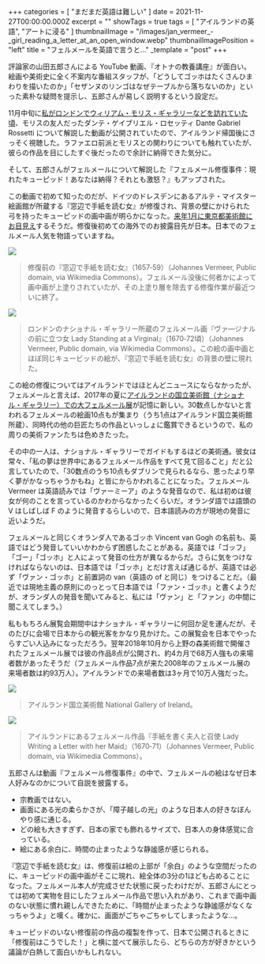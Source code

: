 +++
categories = [ "まだまだ英語は難しい" ]
date = 2021-11-27T00:00:00.000Z
excerpt = ""
showTags = true
tags = [ "アイルランドの英語", "アートに浸る" ]
thumbnailImage = "/images/jan_vermeer_-_girl_reading_a_letter_at_an_open_window.webp"
thumbnailImagePosition = "left"
title = "フェルメールを英語で言うと..."
_template = "post"
+++

評論家の山田五郎さんによる YouTube 動画、『オトナの教養講座』が面白い。絵画や美術史に全く不案内な番組スタッフが、「どうしてゴッホはたくさんひまわりを描いたのか」「セザンヌのリンゴはなぜテーブルから落ちないのか」といった素朴な疑問を提示し、五郎さんが易しく説明するという設定だ。

<!--more-->

11月中旬に[私がロンドンでウィリアム・モリス・ギャラリーなどを訪れていた頃](https://www.riastra.com/2021/11/%E3%82%A4%E3%83%B3%E3%82%B0%E3%83%A9%E3%83%B3%E3%83%89%E6%97%85%E8%A1%8C%E8%A8%98-%E3%83%AD%E3%83%B3%E3%83%89%E3%83%B3%E3%81%A7%E3%82%A2%E3%83%BC%E3%83%88%E4%B8%89%E6%98%A7%E3%83%90%E3%83%AC%E3%82%A8%E3%82%82/)、モリスの友人だったダンテ・ゲイブリエル・ロセッティ Dante Gabriel Rossetti について解説した動画が公開されていたので、アイルランド帰国後にさっそく視聴した。ラファエロ前派とモリスとの関わりについても触れていたが、彼らの作品を目にしたすぐ後だったので余計に納得できた気分に。

そして、五郎さんがフェルメールについて解説した『フェルメール修復事件：現れたキューピッド！あなたは納得？それとも激怒？』もアップされた。

この動画で初めて知ったのだが、ドイツのドレスデンにあるアルテ・マイスター絵画館が所蔵する『窓辺で手紙を読む女』が修復され、背景の壁にかけられた弓を持ったキューピッドの画中画が明らかになった。[来年1月に東京都美術館にお目見え](https://www.tobikan.jp/exhibition/2021_dresden.html)するそうだ。修復後初めての海外でのお披露目先が日本。日本でのフェルメール人気を物語っていますね。

![](/images/jan_vermeer_-_girl_reading_a_letter_at_an_open_window.webp)

> 修復前の『窓辺で手紙を読む女』（1657‐59）（Johannes Vermeer, Public domain, via Wikimedia Commons）。フェルメール没後に何者かによって画中画が上塗りされていたが、その上塗り層を除去する修復作業が最近ついに終了。

![](/images/lady_standing_at_a_virginal_-_national_gallery-_london.webp)

> ロンドンのナショナル・ギャラリー所蔵のフェルメール画『ヴァ―ジナルの前に立つ女 Lady Standing at a Virginal』（1670‐72頃）（Johannes Vermeer, Public domain, via Wikimedia Commons）。この絵の画中画とほぼ同じキュービッドの絵が、『窓辺で手紙を読む女』の背景の壁に現れた。

この絵の修復についてはアイルランドではほとんどニュースにならなかったが、フェルメールと言えば、2017年の夏に[アイルランドの国立美術館（ナショナル・ギャラリー）での大フェルメール展](https://www.nationalgallery.ie/art-and-artists/exhibitions/past-exhibitions/vermeer-and-masters-genre-painting-inspiration-and)が記憶に新しい。30数点しかないと言われるフェルメールの絵画10点もが集まり（うち1点はアイルランド国立美術館所蔵）、同時代の他の巨匠たちの作品といっしょに鑑賞できるというので、私の周りの美術ファンたちは色めきたった。

その中の一人は、ナショナル・ギャラリーでガイドもするほどの美術通。彼女は常々、「私の夢は世界中にあるフェルメール作品をすべて見て回ること」だと公言していたので、「30数点のうち10点もダブリンで見られるなら、思ったより早く夢がかなっちゃうかもね」と皆にからかわれることになった。フェルメール Vermeer は英語読みでは「ヴァーミーア」のような発音なので、私は初めは彼女が何のことを言っているのかわからなかったくらいだ。オランダ語では語頭の V はしばしば F のように発音するらしいので、日本語読みの方が現地の発音に近いようだ。

フェルメールと同じくオランダ人であるゴッホ Vincent van Gogh の名前も、英語ではどう発音していいかわからず困惑したことがある。英語では「ゴッフ」「ゴー」「ゴッホ」と人によって発音の仕方が異なるからだ。さらに気をつけなければならないのは、日本語では「ゴッホ」とだけ言えば通じるが、英語では必ず「ヴァン・ゴッホ」と前置詞の van（英語の of と同じ）をつけることだ。（最近では現地主義の原則にのっとって日本語では「ファン・ゴッホ」と書くようだが、オランダ人の発音を聞いてみると、私には「ヴァン」と「ファン」の中間に聞こえてしまう。）

私ももちろん展覧会期間中はナショナル・ギャラリーに何回か足を運んだが、そのたびに会場で日本からの観光客をかなり見かけた。この展覧会を日本でやったらすごい人込みになっただろう。翌年2018年10月から上野の森美術館で開催されたフェルメール展では彼の作品8点が公開され、約4カ月で68万人強もの来場者数があったそうだ（フェルメール作品7点が来た2008年のフェルメール展の来場者数は約93万人）。アイルランドでの来場者数は3ヶ月で10万人強だった。

![](/images/ngi.webp)

> アイルランド国立美術館 National Gallery of Ireland。

![](/images/woman_writing_a_letter-_with_her_maid-_by_johannes_vermeer.webp)

> アイルランドにあるフェルメール作品『手紙を書く夫人と召使 Lady Writing a Letter with her Maid』（1670‐71）（Johannes Vermeer, Public domain, via Wikimedia Commons）。

五郎さんは動画『フェルメール修復事件』の中で、フェルメールの絵はなぜ日本人好みなのかについて自説を披露する。

* 宗教画ではない。
* 画面にある光の柔らかさが、「障子越しの光」のような日本人の好きなぼんやり感に通じる。
* どの絵も大きすぎず、日本の家でも飾れるサイズで、日本人の身体感覚に合っている。
* 絵にある余白に、時間の止まったような静謐感が感じられる。

『窓辺で手紙を読む女』は、修復前は絵の上部が「余白」のような空間だったのに、キューピッドの画中画がそこに現れ、絵全体の3分の1ほども占めることになった。フェルメール本人が完成させた状態に戻ったわけだが、五郎さんにとっては初めて実物を目にしたフェルメール作品で思い入れがあり、これまで画中画のない状態に慣れ親しんできたために、「時間が止まったような静謐感がなくなっちゃうよ」と嘆く。確かに、画面がごちゃごちゃしてしまったような…。

キューピッドのいない修復前の作品の複製を作って、日本で公開されるときに「修復前はこうでした！」と横に並べて展示したら、どちらの方が好きかという議論が白熱して面白いかもしれない。
